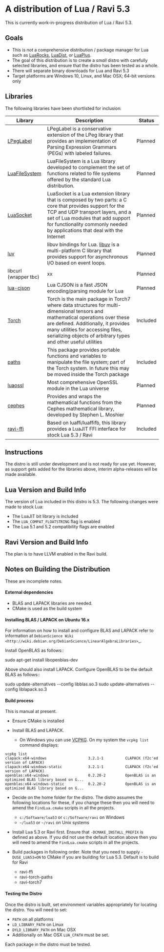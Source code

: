 # A distribution of Lua / Ravi 5.3

This is currently work-in-progress distribution of Lua / Ravi 5.3.

## Goals

* This is *not* a comprehensive distribution / package manager for Lua such as [LuaRocks](https://luarocks.org/), [LuaDist](http://luadist.org/), or [LuaPlus](https://github.com/jjensen/luaplus51-all).
* The goal of this distribution is to create a *small* distro with carefully selected libraries, and ensure that the distro has been tested as a whole.
* There will separate binary downloads for Lua and Ravi 5.3
* Target platforms are Windows 10, Linux, and Mac OSX; 64-bit versions only

## Libraries 

The following libraries have been shortlisted for inclusion:

Library | Description | Status
--- | --- | ---
[LPegLabel](https://github.com/sqmedeiros/lpeglabel/) | LPegLabel is a conservative extension of the LPeg library that provides an implementation of Parsing Expression Grammars (PEGs) with labeled failures. | Planned  
[LuaFileSystem](https://github.com/keplerproject/luafilesystem) | LuaFileSystem is a Lua library developed to complement the set of functions related to file systems offered by the standard Lua distribution.  | Planned
[LuaSocket](https://github.com/diegonehab/luasocket) | LuaSocket is a Lua extension library that is composed by two parts: a C core that provides support for the TCP and UDP transport layers, and a set of Lua modules that add support for functionality commonly needed by applications that deal with the Internet | Planned 
[luv](https://github.com/luvit/luv) | libuv bindings for Lua. [libuv](https://github.com/libuv/libuv) is a multi-platform C library that provides support for asynchronous I/O based on event loops. | Planned
libcurl (wrapper tbc) | xx | Planned
[lua-cjson](https://github.com/mpx/lua-cjson) | Lua CJSON is a fast JSON encoding/parsing module for Lua  | Planned
[Torch](https://github.com/dibyendumajumdar/ravi-torch7) | Torch is the main package in Torch7 where data structures for multi-dimensional tensors and mathematical operations over these are defined. Additionally, it provides many utilities for accessing files, serializing objects of arbitrary types and other useful utilities | Included
[paths](https://github.com/dibyendumajumdar/ravi-torch-paths.git) | This package provides portable functions and variables to manipulate the file system; part of the Torch system. In future this may be moved inside the Torch package | Included
[luaossl](https://github.com/wahern/luaossl) | Most comprehensive OpenSSL module in the Lua universe | Planned
[cephes](https://github.com/deepmind/torch-cephes) | Provides and wraps the mathematical functions from the Cephes mathematical library, developed by Stephen L. Moshier | Planned
[ravi-ffi](https://github.com/dibyendumajumdar/ravi-ffi) | Based on luaffi/luaffifb, this library provides a LuaJIT FFI interface for stock Lua 5.3 / Ravi | Included

## Instructions
The distro is still under development and is not ready for use yet. However, as support gets added for the libraries above, interim alpha-releases will be made available.

## Lua Version and Build Info
The version of Lua included in this distro is 5.3. The following changes were made to stock Lua:

- The LuaJIT bit library is included
- The `LUA_COMPAT_FLOATSTRING` flag is enabled
- The Lua 5.1 and 5.2 compatibility flags are enabled

## Ravi Version and Build Info
The plan is to have LLVM enabled in the Ravi build.

## Notes on Building the Distribution
These are incomplete notes.

#### External dependencies

* BLAS and LAPACK libraries are needed. 
* CMake is used as the build system

#### Installing BLAS / LAPACK on Ubuntu 16.x

For information on how to install and configure BLAS and LAPACK refer to information at `DebianScience Wiki  <http://wiki.debian.org/DebianScience/LinearAlgebraLibraries>`_.

Install OpenBLAS as follows::

  sudo apt-get install libopenblas-dev

Above should also install LAPACK.
Configure OpenBLAS to be the default BLAS as follows::

  sudo update-alternatives --config libblas.so.3
  sudo update-alternatives --config liblapack.so.3

#### Build process

This is manual at present.

* Ensure CMake is installed

* Install BLAS and LAPACK.
  - On Windows you can use [VCPKG](https://github.com/Microsoft/vcpkg). On my system the `vcpkg list` command displays:
  
```
vcpkg list
clapack:x64-windows                   3.2.1-1          CLAPACK (f2c'ed version of LAPACK)
clapack:x64-windows-static            3.2.1-1          CLAPACK (f2c'ed version of LAPACK)
openblas:x64-windows                  0.2.20-2         OpenBLAS is an optimized BLAS library based on G...
openblas:x64-windows-static           0.2.20-2         OpenBLAS is an optimized BLAS library based on G...
```

* Decide on the home folder for the distro. The distro assumes the following locations for these, if you change these then you will need to amend the `FindLua.cmake` scripts in all the projects.
  - `c:/Software/lua53` or `c:/Software/ravi` on Windows
  - `~/lua53` or `~/ravi` on Unix systems

* Install Lua 5.3 or Ravi first. Ensure that `-DCMAKE_INSTALL_PREFIX` is defined as above. If you did not use the default location above then you will need to amend the `FindLua.cmake` scripts in all the projects.
  
* Build packages in following order. Note that you need to supply `-DUSE_LUA53=ON` to CMake if you are building for Lua 5.3. Default is to build for Ravi
  - ravi-ffi
  - ravi-torch-paths
  - ravi-torch7
  
#### Testing the Distro

Once the distro is built, set environment variables appropriately for locating the distro. You will need to set:

- `PATH` on all platforms
- `LD_LIBRARY_PATH` on Linux 
- `DYLD_LIBRARY_PATH` on Mac OSX
- Additionally on Mac OSX `LUA_CPATH` must be set. 

Each package in the distro must be tested.
